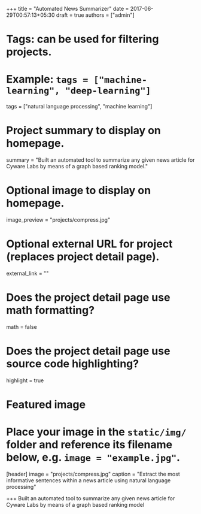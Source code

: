 +++
title = "Automated News Summarizer"
date = 2017-06-29T00:57:13+05:30
draft = true
authors = ["admin"]

# Tags: can be used for filtering projects.
# Example: `tags = ["machine-learning", "deep-learning"]`
tags = ["natural language processing", "machine learning"]

# Project summary to display on homepage.
summary = "Built an automated tool to summarize any given news article for Cyware Labs by means of a graph based ranking model."

# Optional image to display on homepage.
image_preview = "projects/compress.jpg"

# Optional external URL for project (replaces project detail page).
external_link = ""

# Does the project detail page use math formatting?
math = false

# Does the project detail page use source code highlighting?
highlight = true

# Featured image
# Place your image in the `static/img/` folder and reference its filename below, e.g. `image = "example.jpg"`.
[header]
image = "projects/compress.jpg"
caption = "Extract the most informative sentences within a news article using natural language processing"

+++
Built an automated tool to summarize any given news article for Cyware Labs by means of a graph based ranking model